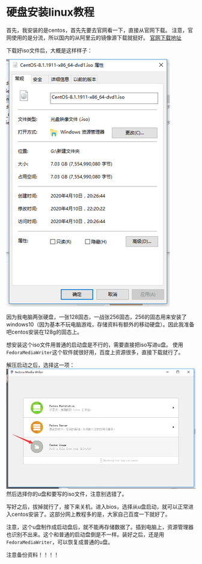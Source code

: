 # 硬盘安装linux教程

首先，我安装的是centos，首先先要去官网看一下，直接从官网下载。
注意，官网使用的是分流，所以国内的从阿里云的镜像源下载就挺好。
[官网下载地址](http://isoredirect.centos.org/centos/8/isos/x86_64/CentOS-8.1.1911-x86_64-dvd1.iso)

下载好iso文件后，大概是这样样子：

![镜像文件](2img/1.png)

因为我电脑两张硬盘，一张128固态，一战张256固态，256的固态用来安装了windows10（因为基本不玩电脑游戏，存储资料有额外的移动硬盘）。因此我准备吧centos安装在128g的固态上。

想安装这个iso文件用普通的启动盘是不行的，需要直接把iso写进u盘。
使用`FedoraMediaWriter`这个软件就很好用，百度上资源很多，直接下载就行了。

解压启动之后，选择这一项：
![写启动盘](2img/2.png)
然后选择你的u盘和要写的iso文件，注意别选错了。

写好之后，拔掉就行了，接下来关机，进入bios，选择从u盘启动，就可以正常进入centos安装了。这部分网上教程多的是，大家自己百度一下就好了。

注意，这个u盘制作成启动盘后，就不能再存储数据了。插到电脑上，资源管理器也识别不出来。这个和普通的启动盘倒是不一样。装好之后，还是用`FedoraMediaWriter`，可以恢复成普通的u盘。

注意备份资料！！！！